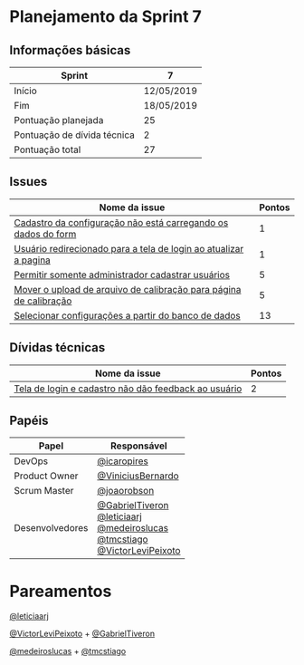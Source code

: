 # Planejamento da Sprint 7

<p align="justify">
</p>

## Informações básicas

|Sprint|7|
|-----|-----|
|Início|12/05/2019|
|Fim|18/05/2019|
|Pontuação planejada|25|
|Pontuação de dívida técnica|2|
|Pontuação total|27|

## Issues

|Nome da issue|Pontos|
|-----|-----|
|[Cadastro da configuração não está carregando os dados do form](https://github.com/fga-eps-mds/2019.1-unbrake/issues/161)|1|23
|[Usuário redirecionado para a tela de login ao atualizar a pagina](https://github.com/fga-eps-mds/2019.1-unbrake/issues/162)|1|29
|[Permitir somente administrador cadastrar usuários](https://github.com/fga-eps-mds/2019.1-unbrake/issues/163)|5|18
|[Mover o upload de arquivo de calibração para página de calibração](https://github.com/fga-eps-mds/2019.1-unbrake/issues/164)|5|8
|[Selecionar configurações a partir do banco de dados](https://github.com/fga-eps-mds/2019.1-unbrake/issues/165)|13|25 


## Dívidas técnicas

|Nome da issue|Pontos|
|-----|-----|
|[Tela de login e cadastro não dão feedback ao usuário](https://github.com/fga-eps-mds/2019.1-unbrake/issues/146)|2|21

## Papéis


|Papel|Responsável|
|-----|-----|
|DevOps|[@icaropires](https://github.com/icaropires)|
|Product Owner|[@ViniciusBernardo](https://github.com/ViniciusBernardo)|
|Scrum Master|[@joaorobson](https://github.com/joaorobson)|
|Desenvolvedores | [@GabrielTiveron](https://github.com/GabrielTiveron)</br>[@leticiaarj](https://github.com/leticiaarj)</br>[@medeiroslucas](https://github.com/medeiroslucas)</br>[@tmcstiago](https://github.com/tmcstiago)</br>[@VictorLeviPeixoto](https://github.com/VictorLeviPeixoto)|

# Pareamentos

[@leticiaarj](https://github.com/leticiaarj) 

[@VictorLeviPeixoto](https://github.com/VictorLeviPeixoto) + [@GabrielTiveron](https://github.com/GabrielTiveron)

[@medeiroslucas](https://github.com/medeiroslucas) + [@tmcstiago](https://github.com/tmcstiago)
